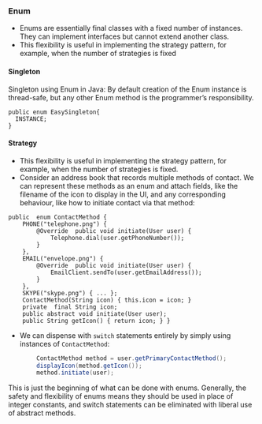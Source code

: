 ### Enum
- Enums are essentially final classes with a fixed number of instances. They can implement interfaces but cannot extend another class.
- This flexibility is useful in implementing the strategy pattern, for example, when the number of strategies is fixed
#### Singleton
Singleton using Enum in Java: By default creation of the Enum instance is thread-safe, but any other Enum method is the programmer’s responsibility.
```
public enum EasySingleton{
  INSTANCE;
}
```
#### Strategy 
- This flexibility is useful in implementing the strategy pattern, for example, when the number of strategies is fixed. 
- Consider an address book that records multiple methods of contact. We can represent these methods as an enum and attach fields, like the filename of the icon to display in the UI, and any corresponding behaviour, like how to initiate contact via that method:
```
public  enum ContactMethod { 
	PHONE("telephone.png") { 
		@Override  public void initiate(User user) { 
			Telephone.dial(user.getPhoneNumber()); 
		} 
	}, 
	EMAIL("envelope.png") { 
		@Override  public void initiate(User user) { 
			EmailClient.sendTo(user.getEmailAddress()); 
		} 
	}, 
	SKYPE("skype.png") { ... }; 
	ContactMethod(String icon) { this.icon = icon; } 
	private  final String icon; 
	public abstract void initiate(User user); 
	public String getIcon() { return icon; } }
```
- We can dispense with  `switch`  statements entirely by simply using instances of  `ContactMethod`:

```java
        ContactMethod method = user.getPrimaryContactMethod();
        displayIcon(method.getIcon());
        method.initiate(user);
```

This is just the beginning of what can be done with enums. Generally, the safety and flexibility of enums means they should be used in place of integer constants, and switch statements can be eliminated with liberal use of abstract methods.
<!--stackedit_data:
eyJoaXN0b3J5IjpbMzQ0Nzk4NDY4XX0=
-->